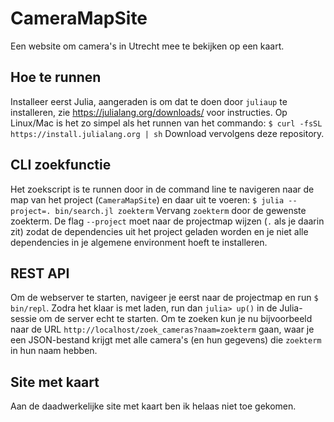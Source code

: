 # CameraMapSite

Een website om camera's in Utrecht mee te bekijken op een kaart.

## Hoe te runnen
Installeer eerst Julia, aangeraden is om dat te doen door `juliaup` te installeren, zie https://julialang.org/downloads/ voor instructies. Op Linux/Mac is het zo simpel als het runnen van het commando:
```$ curl -fsSL https://install.julialang.org | sh```
Download vervolgens deze repository.

## CLI zoekfunctie
Het zoekscript is te runnen door in de command line te navigeren naar de map van het project (`CameraMapSite`) en daar uit te voeren:
```$ julia --project=. bin/search.jl zoekterm```
Vervang `zoekterm` door de gewenste zoekterm. De flag `--project` moet naar de projectmap wijzen (`.` als je daarin zit) zodat de dependencies uit het project geladen worden en je niet alle dependencies in je algemene environment hoeft te installeren.

## REST API
Om de webserver te starten, navigeer je eerst naar de projectmap en run 
```$ bin/repl```.
Zodra het klaar is met laden, run dan
```julia> up()```
in de Julia-sessie om de server echt te starten. Om te zoeken kun je nu bijvoorbeeld naar de URL `http://localhost/zoek_cameras?naam=zoekterm` gaan, waar je een JSON-bestand krijgt met alle camera's (en hun gegevens) die `zoekterm` in hun naam hebben.

## Site met kaart
Aan de daadwerkelijke site met kaart ben ik helaas niet toe gekomen.
